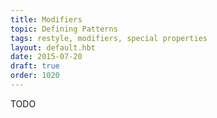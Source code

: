 ```yaml
---
title: Modifiers
topic: Defining Patterns
tags: restyle, modifiers, special properties
layout: default.hbt
date: 2015-07-20
draft: true
order: 1020
---
```


TODO